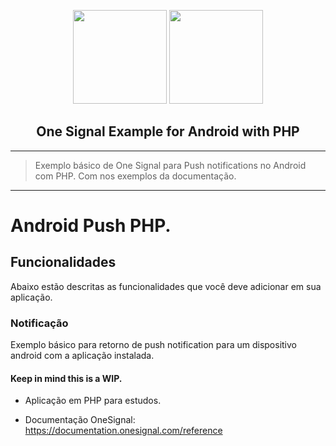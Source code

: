  <p  align="center">

<a  href="https://www.php.net"  target="_blank">
<p align="center">
  <img width="auto" height="150" src="https://i.imgur.com/vNqBXQj.png"></a>
  <a  href="https://onesignal.com/"  target="_blank">
    <img width="auto" height="150" src="https://i.imgur.com/OhU66RI.png"></a>
  
</p>
</a>

</p>
  

<h2  align="center">One Signal Example for Android with PHP</h2>  
  
---
> Exemplo básico de One Signal para Push notifications no Android com PHP. Com nos exemplos da documentação.
---  

# Android Push PHP. 


## Funcionalidades

Abaixo estão descritas as funcionalidades que você deve adicionar em sua aplicação.
 

### Notificação  

Exemplo básico para retorno de push notification para um dispositivo android com a aplicação instalada.
  

#### Keep in mind this is a WIP.
  

- Aplicação em PHP para estudos.

- Documentação OneSignal: <https://documentation.onesignal.com/reference>